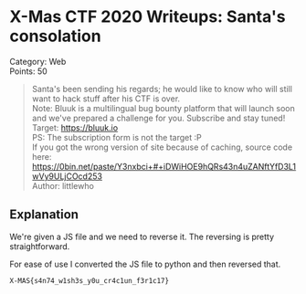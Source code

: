 # X-Mas CTF 2020 Writeups: Santa's consolation

Category: Web<br>
Points: 50

> Santa's been sending his regards; he would like to know who will still want to hack stuff after his CTF is over.<br>
> Note: Bluuk is a multilingual bug bounty platform that will launch soon and we've prepared a challenge for you. Subscribe and stay tuned!<br>
> Target: https://bluuk.io <br>
> PS: The subscription form is not the target :P<br>
> If you got the wrong version of site because of caching, source code here: https://0bin.net/paste/Y3nxbci+#+iDWiHOE9hQRs43n4uZANftYfD3L1wVy9ULjCOcd253 <br>
> Author: littlewho

## Explanation
We're given a JS file and we need to reverse it.
The reversing is pretty straightforward.

For ease of use I converted the JS file to python and then reversed that.

`X-MAS{s4n74_w1sh3s_y0u_cr4c1un_f3r1c17}`